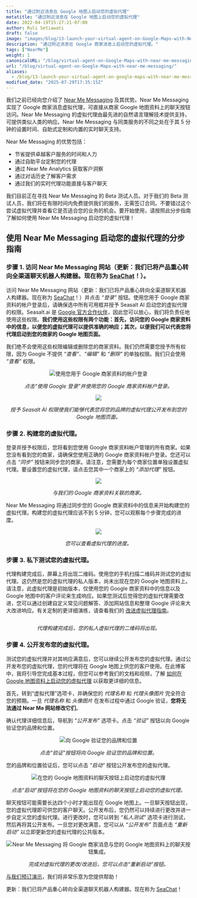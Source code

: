 ```yaml
---
title: "通过附近消息在 Google 地图上启动您的虚拟代理"
metatitle: "通过附近消息在 Google 地图上启动您的虚拟代理"
date: 2022-04-19T15:27:21-07:00
author: Ruli Setiawati
draft: false
image: "images/blog/13-launch-your-virtual-agent-on-Google-Maps-with-Near-Me-Messaging/thumbnail.png"
description: "通过附近消息在 Google 商家消息上启动您的虚拟代理。"
tags: ["NearMe"]
weight: 1 
canonicalURL: "/blog/virtual-agent-on-Google-Maps-with-near-me-messaging/"
url: "/blog/virtual-agent-on-Google-Maps-with-near-me-messaging/"
aliases:
  - /blog/13-launch-your-virtual-agent-on-google-maps-with-near-me-messaging/
modified_date: "2025-07-29T17:35:15Z"
---
```


我们之前已经向您介绍了 [Near Me Messaging](https://seasalt.ai/blog/12-near-me-messaging-google-business-messages/) 及其优势。Near Me Messaging 实现了 Google 商家消息虚拟代理，可直接从商家 Google 地图资料上的聊天按钮访问。Near Me Messaging 的虚拟代理由最先进的自然语言理解技术提供支持，可提供类似人类的响应。Near Me Messaging 与同类服务的不同之处在于其 5 分钟的设置时间、自助式定制和内置的实时聊天支持。

Near Me Messaging 的优势包括：
- 节省提供卓越客户服务的时间和人力
- 通过自助平台定制您的代理
- 通过 Near Me Analytics 获取客户洞察
- 通过对话历史了解客户需求
- 通过我们的实时代理功能直接与客户聊天

我们目前正在寻找 Near Me Messaging 的 Beta 测试人员。对于我们的 Beta 测试人员，我们将在有限时间内免费提供我们的服务，无需签订合同。不要错过这个尝试虚拟代理并查看它是否适合您的业务的机会。要开始使用，请按照此分步指南了解如何使用 Near Me Messaging 启动您的虚拟代理！


## 使用 Near Me Messaging 启动您的虚拟代理的分步指南

### 步骤 1. 访问 Near Me Messaging 网站（更新：我们已将产品重心转向全渠道聊天机器人构建器。现在称为 [SeaChat](https://chat.seasalt.ai/?utm_source=blog)！）。

访问 Near Me Messaging 网站（更新：我们已将产品重心转向全渠道聊天机器人构建器。现在称为 [SeaChat](https://chat.seasalt.ai/?utm_source=blog)！）并点击 *“登录”* 按钮。使用您用于 Google 商家资料的帐户登录后，请确保选中所有可用框并授予 Seasalt AI 启动您的虚拟代理的权限。Seasalt.ai 是 [Google 官方合作伙伴](https://developers.google.com/business-communications/business-messages/partners)，因此您可以放心，我们将负责任地使用这些权限。**我们使用这些权限有两个功能：首先，访问您的 Google 商家资料中的信息，以便您的虚拟代理可以提供准确的响应；其次，以便我们可以代表您将代理启动到您的商家的 Google 地图页面。**

我们绝不会使用这些权限编辑或删除您的商家资料。我们仍然需要您授予所有权限，因为 Google 不提供 *“查看”*、*“编辑”* 和 *“删除”* 的单独权限。我们只会使用 *“查看”* 权限。

<center>
<img src="/images/blog/13-launch-your-virtual-agent-on-Google-Maps-with-Near-Me-Messaging/2-sign-in.png" alt="使用您用于 Google 商家资料的帐户登录"/>

*点击“使用 Google 登录”并使用您的 Google 商家资料帐户登录。*
</center>

<center>
<img src="/images/blog/13-launch-your-virtual-agent-on-Google-Maps-with-Near-Me-Messaging/3-permissions.png"/>

*授予 Seasalt AI 权限使我们能够代表您将您的品牌的虚拟代理公开发布到您的 Google 地图页面。*
</center>


### 步骤 2. 构建您的虚拟代理。

登录并授予权限后，您将看到您使用 Google 商家资料帐户管理的所有商家。如果您没有看到您的商家，请确保您使用正确的 Google 商家资料帐户登录。您还可以点击 *“同步”* 按钮来同步您的商家。请注意，您需要为每个商家位置单独设置虚拟代理。要设置您的虚拟代理，请点击您其中一个商家上的 *“添加代理”* 按钮。

<center>
<img src="/images/blog/13-launch-your-virtual-agent-on-Google-Maps-with-Near-Me-Messaging/4-business-locations.png"/>

*与我们的 Google 商家资料关联的商家。*
</center>

Near Me Messaging 将通过同步您的 Google 商家资料中的信息来开始构建您的虚拟代理。构建您的虚拟代理应该不到 5 分钟，您可以观察每个步骤完成的进度。


<center>
<img src="/images/blog/13-launch-your-virtual-agent-on-Google-Maps-with-Near-Me-Messaging/5-virtual-agent-building.png"/>

*您可以查看虚拟代理的进度。*
</center>

### 步骤 3. 私下测试您的虚拟代理。

代理构建完成后，屏幕上将出现二维码。使用您的手机扫描二维码并测试您的虚拟代理。这仍然是您的虚拟代理的私人版本，尚未出现在您的 Google 地图资料上。请注意，此虚拟代理是初始版本，仅使用您的 Google 商家资料中的信息以及 Google 地图中的客户评论来生成响应。如果您测试后觉得您的虚拟代理需要改进，您可以通过创建自定义常见问题解答、添加网站信息和整理 Google 评论来大大改进响应。有关定制的更详细演练，请查看我们的 [改进虚拟代理指南](https://wiki.seasalt.ai/nearme/maintain_agent/improve_agent/)。

<center>
<img src="/images/blog/13-launch-your-virtual-agent-on-Google-Maps-with-Near-Me-Messaging/6-agent-built.png" alt=""/>

*代理构建完成后，您的私人虚拟代理的二维码将出现。*
</center>

### 步骤 4. 公开发布您的虚拟代理。


测试您的虚拟代理并对其响应满意后，您可以继续公开发布您的虚拟代理。通过公开发布您的虚拟代理，您的代理将在 Google 地图上供您的客户使用。在此博客中，我将引导您完成基本过程，但您可以参考我们的文档和视频，了解 [如何在 Google 地图资料上启动您的虚拟代理](https://wiki.seasalt.ai/nearme/setup/03-publish_agent/) 以获取更详细的信息。

首先，转到“虚拟代理”选项卡，并确保您的 *代理名称* 和 *代理头像图片* 完全符合您的预期。一旦 *代理名称* 和 *头像图片* 在发布过程中通过 Google 验证，**您将无法通过 Near Me 网站修改它们**。

确认代理详细信息后，导航到 *“公开发布”* 选项卡。点击 *“验证”* 按钮以向 Google 验证您的品牌和位置。

<center>
<img src="/images/blog/13-launch-your-virtual-agent-on-Google-Maps-with-Near-Me-Messaging/7-verification.png" alt="向 Google 验证您的品牌和位置"/>

*点击“验证”按钮将向 Google 验证您的品牌和位置。*
</center>

您的品牌和位置验证后，您可以点击 *“启动”* 按钮公开发布您的虚拟代理。

<center>
<img src="/images/blog/13-launch-your-virtual-agent-on-Google-Maps-with-Near-Me-Messaging/8-launch.png" alt="在您的 Google 地图资料的聊天按钮上启动您的虚拟代理"/>

*点击“启动”按钮将在您的 Google 地图资料的聊天按钮上启动您的虚拟代理。*
</center>

聊天按钮可能需要长达四个小时才能出现在 Google 地图上。一旦聊天按钮出现，您的虚拟代理即可供您的客户聊天。公开发布后，您仍然可以持续进行更改并进一步自定义您的虚拟代理。进行更改时，您可以转到 *“私人测试”* 选项卡进行测试，然后再将其公开发布。一旦您对更改满意，您可以从 *“公开发布”* 页面点击 *“重新启动”* 以立即更新您的虚拟代理的公共版本。

<center>
<img src="/images/blog/13-launch-your-virtual-agent-on-Google-Maps-with-Near-Me-Messaging/9-relaunch.png" alt="Near Me Messaging 将 Google 商家消息与您的 Google 地图资料上的聊天按钮集成。"/>

*完成对虚拟代理的更改/改进后，您可以点击“重新启动”按钮。*
</center>

[与我们预订演示](https://meetings.hubspot.com/seasalt-ai/seasalt-meeting)，我们将非常乐意为您提供帮助！

更新：我们已将产品重心转向全渠道聊天机器人构建器。现在称为 [SeaChat](https://chat.seasalt.ai/?utm_source=blog)！
